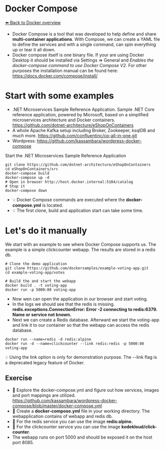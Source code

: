 # Docker Compose 
[⬅️ Back to Docker overview](docker.md)

* Docker Compose is a tool that was developed to help define and share **multi-container applications**. With Compose, we can create a YAML file to define the services and with a single command, can spin everything up or tear it all down.
* Docker compose itself is one binary file. If your are using Docker Desktop it should be installed via Settings => General and *Enables the docker-compose command to use Docker Compose V2*. For other purposes the installation manual can be found here: https://docs.docker.com/compose/install/



# Start with some examples
* .NET Microservices Sample Reference Application. Sample .NET Core reference application, powered by Microsoft, based on a simplified microservices architecture and Docker containers. https://github.com/dotnet-architecture/eShopOnContainers
* A whole Apache Kafka setup including Broker, Zookeeper, ksqlDB and much more. https://github.com/confluentinc/cp-all-in-one.git
* Wordpress: https://github.com/kassambara/wordpress-docker-compose


Start the .NET Microservices Sample Reference Application

```
git clone https://github.com/dotnet-architecture/eShopOnContainers
cd eShopOnContainers/src
docker-compose build
docker-compose up -d
# Open in browser http://host.docker.internal:5104/catalog
# Stop it
docker-compose down
```
* 💡 Docker Compose commands are executed where the **docker-compose.yml** is located. 
* 💡 The first clone, build and application start can take some time. 

# Let's do it manually
We start with an example to see where Docker Compose supports us. The example is a simple clickcounter webapp. The results are stored in a redis db. 
```  
# Clone the demo application
git clone https://github.com/dockersamples/example-voting-app.git
cd example-voting-app/votes

# Build the and start the webapp
docker build . -t voting-app
docker run -p 5000:80 voting-app
``` 

* Now wen can open the application in our browser and start voting. 
* In the logs we should see that the redis is missing. **redis.exceptions.ConnectionError: Error -2 connecting to redis:6379. Name or service not known.**
* Next we can create a Redis database. Afterward we start the voting-app and link it to our container so that the webapp can access the redis database. 
``` 
docker run --name=redis -d redis:alpine
docker run -d --name=clickcounter --link redis:redis -p 5000:80 voting-app
``` 
💡 Using the link option is only for demonstration purpose. The --link flag is a deprecated legacy feature of Docker.


## Exercise
* 📝 Explore the docker-compose.yml and figure out how services, images and port mappings are utilized. https://github.com/kassambara/wordpress-docker-compose/blob/master/docker-compose.yml
* 📝 Create a **docker-compose.yml** file in your working directory. The webapplication contains of webapp and redis db. 
* 📝 For the redis service you can use the image **redis:alpine.**
* 📝 For the clickcounter service you can use the image **kodekloud/click-counter**.
* The webapp runs on port 5000 and should be exposed it on the host port 8085.